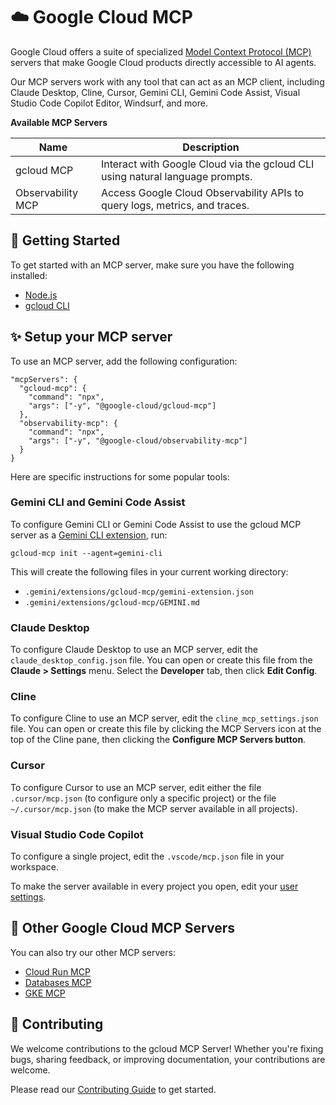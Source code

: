 # ☁️  Google Cloud MCP

Google Cloud offers a suite of specialized
[Model Context Protocol (MCP)](https://modelcontextprotocol.io/introduction)
servers that make Google Cloud products directly accessible to AI agents.

Our MCP servers work with any tool that can act as an MCP client, including
Claude Desktop, Cline, Cursor, Gemini CLI, Gemini Code Assist, Visual Studio
Code Copilot Editor, Windsurf, and more.

**Available MCP Servers**

| Name       | Description |
|-------------------|-------------|
| gcloud MCP        | Interact with Google Cloud via the gcloud CLI using natural language prompts. |
| Observability MCP | Access Google Cloud Observability APIs to query logs, metrics, and traces. |


## 🚀 Getting Started

To get started with an MCP server, make sure you have the following installed:

- [Node.js](https://nodejs.org)
- [gcloud CLI](https://cloud.google.com/sdk/docs/install)

## ✨ Setup your MCP server

To use an MCP server, add the following configuration:

```
"mcpServers": {
  "gcloud-mcp": {
    "command": "npx",
    "args": ["-y", "@google-cloud/gcloud-mcp"]
  },
  "observability-mcp": {
    "command": "npx",
    "args": ["-y", "@google-cloud/observability-mcp"]
  }
}
```

Here are specific instructions for some popular tools:

### Gemini CLI and Gemini Code Assist

To configure Gemini CLI or Gemini Code Assist to use the gcloud MCP server as a
[Gemini CLI extension](https://github.com/google-gemini/gemini-cli/blob/main/docs/extension.md), run:

```
gcloud-mcp init --agent=gemini-cli
```

This will create the following files in your current working directory:

- `.gemini/extensions/gcloud-mcp/gemini-extension.json`
- `.gemini/extensions/gcloud-mcp/GEMINI.md`

### Claude Desktop

To configure Claude Desktop to use an MCP server, edit the
`claude_desktop_config.json` file. You can open or create this file from the
**Claude > Settings** menu. Select the **Developer** tab, then click **Edit Config**.

### Cline

To configure Cline to use an MCP server, edit the
`cline_mcp_settings.json` file. You can open or create this file by clicking the
MCP Servers icon at the top of the Cline pane, then clicking the **Configure MCP
Servers button**.

### Cursor

To configure Cursor to use an MCP server, edit either the file
`.cursor/mcp.json` (to configure only a specific project) or the file
`~/.cursor/mcp.json` (to make the MCP server available in all projects).

### Visual Studio Code Copilot

To configure a single project, edit the `.vscode/mcp.json` file in your
workspace.

To make the server available in every project you open, edit your
[user settings](https://code.visualstudio.com/docs/getstarted/personalize-vscode).

## 💫 Other Google Cloud MCP Servers

You can also try our other MCP servers:

- [Cloud Run MCP](https://github.com/GoogleCloudPlatform/cloud-run-mcp)
- [Databases MCP](https://github.com/googleapis/genai-toolbox)
- [GKE MCP](https://github.com/GoogleCloudPlatform/gke-mcp)

## 👥 Contributing

We welcome contributions to the gcloud MCP Server! Whether you're fixing bugs,
sharing feedback, or improving documentation, your contributions are
welcome.

Please read our
[Contributing Guide](https://github.com/googleapis/gcloud-mcp/blob/main/CONTRIBUTING.md)
to get started.
